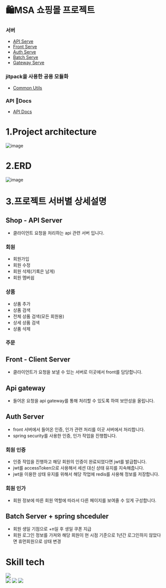 # 🛍️MSA 쇼핑몰 프로젝트
### 서버
- <a href="https://github.com/yalooStore/yalooStore-shop">API Serve</a>
- <a href="https://github.com/yalooStore/yalooStore-front">Front Serve</a>
- <a href="https://github.com/yalooStore/yalooStore-auth">Auth Serve</a>
- <a href="https://github.com/yalooStore/yalooStore-batch">Batch Serve</a>
- <a href="https://github.com/yalooStore/yalooStore-gateway">Gateway Serve</a>

### jitpack을 사용한 공용 모듈화
- <a href="https://github.com/yalooStore/yalooStore-common-utils">Common Utils</a>

### API Docs
- <a href="https://yeomyaloo.github.io/yalooStore_API_document.github.io/">API Docs</a> 

# 1.Project architecture
![image](https://github.com/yalooStore/.github/assets/81970382/cc7560f2-0f80-40c8-a060-97dc26d73b27)

# 2.ERD
![image](https://github.com/yalooStore/.github/assets/81970382/cc9000d5-516d-422e-b208-490323b73fb2)

# 3.프로젝트 서버별 상세설명
## Shop - API Server
- 클라이언트 요청을 처리하는 api 관련 서버 입니다.
### 회원
- 회원가입
- 회원 수정
- 회원 삭제(기록은 남게)
- 회원 멤버쉽

### 상품
- 상품 추가
- 상품 검색
- 전체 상품 검색(모든 회원용)
- 상세 상품 검색
- 상품 삭제

### 주문


## Front - Client Server
- 클라이언트가 요청을 보낼 수 있는 서버로 이곳에서 front를 담당합니다.


## Api gateway
- 들어온 요청을 api gateway를 통해 처리할 수 있도록 하여 보안성을 올립니다.

## Auth Server
- front 서버에서 들어온 인증, 인가 관련 처리를 이곳 서버에서 처리합니다.
- spring security를 사용한 인증, 인가 작업을 진행합니다. 
### 회원 인증
- 인증 작업을 진행하고 해당 회원의 인증이 완료되었다면 jwt를 발급합니다.
- jwt를 accessToken으로 사용해서 세션 대신 상태 유지를 지속해줍니다.
- jwt을 이용한 상태 유지를 위해서 해당 작업에 redis를 사용해 정보를 저장합니다.
### 회원 인가
- 회원 정보에 따른 회원 역할에 따라서 다른 페이지를 보여줄 수 있게 구성합니다.

  
## Batch Server + spring shceduler
- 회원 생일 기점으로 +n일 후 생일 쿠폰 지급
- 회원 로그인 정보를 가져와 해당 회원이 현 시점 기준으로 1년간 로그인하지 않았다면 휴먼회원으로 상태 변경

# Skill tech 
<img src="https://img.shields.io/badge/{내용}-{배경 색깔}?style={스타일}&logo={로고이름}&logoColor={로고 색깔}"/>
<div>
<img src="https://img.shields.io/badge/spring-6DB33F?style=flat&logo=Spring&logoColor=white"/> 
<img src="https://img.shields.io/badge/springBoot-6DB33F?style=flat&logo=Spring boot&logoColor=white"/>
<img src="https://img.shields.io/badge/spring Security-6DB33F?style=flat&logo=Spring Security&logoColor=white"/>
</div>

